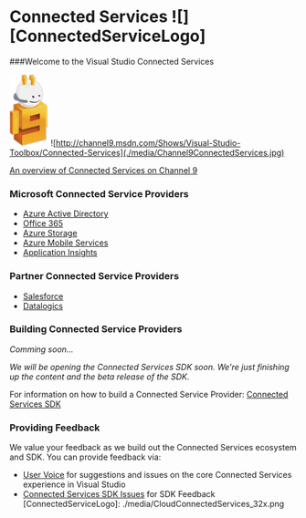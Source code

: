 # Connected Services ![][ConnectedServiceLogo]

###Welcome to the Visual Studio Connected Services 

![](./media/Channel9Logo.png)
![http://channel9.msdn.com/Shows/Visual-Studio-Toolbox/Connected-Services](./media/Channel9ConnectedServices.jpg)

[An overview of Connected Services on Channel 9](http://channel9.msdn.com/Shows/Visual-Studio-Toolbox/Connected-Services)


### Microsoft Connected Service Providers
* [Azure Active Directory](http://go.microsoft.com/fwlink/?LinkId=513809)
* [Office 365]( http://go.microsoft.com/fwlink/?LinkID=512158)
* [Azure Storage](http://go.microsoft.com/fwlink/?LinkId=513126)
* [Azure Mobile Services](http://azure.microsoft.com/en-us/services/app-service/mobile/)
* [Application Insights](http://go.microsoft.com/fwlink/?LinkID=511987)

### Partner Connected Service Providers
* [Salesforce](https://visualstudiogallery.msdn.microsoft.com/site/search?f%5B0%5D.Type=SearchText&f%5B0%5D.Value=salesforce&f%5B1%5D.Type=User&f%5B1%5D.Value=Salesforce%20Developer%20Program&f%5B1%5D.Text=Salesforce%20Developer%20Program)
* [Datalogics](http://www.datalogics.com/ConnectedService)

### Building Connected Service Providers
*Comming soon...* 

*We will be opening the Connected Services SDK soon. We're just finishing up the content and the beta release of the SDK.*

For information on how to build a Connected Service Provider: [Connected Services SDK](https://github.com/Microsoft/ConnectedServices/tree/master/SDK)

### Providing Feedback
We value your feedback as we build out the Connected Services ecosystem and SDK. You can provide feedback via:
 
* [User Voice](https://visualstudio.uservoice.com/forums/265038-connected-services) for suggestions and issues on the core Connected Services experience in Visual Studio
* [Connected Services SDK Issues](https://github.com/Microsoft/ConnectedServices-ProviderAuthorSamples/issues) for SDK Feedback
[ConnectedServiceLogo]: ./media/CloudConnectedServices_32x.png

